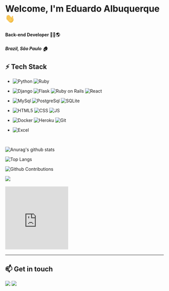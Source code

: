 # Welcome, I'm Eduardo Albuquerque <img src="https://raw.githubusercontent.com/ABSphreak/ABSphreak/master/gifs/Hi.gif" width="30px">

#### Back-end Developer  👨🏻🌎
##### Brazil, São Paulo 🏠


## ⚡ Tech Stack
* ![Python](https://img.shields.io/badge/Python-3776AB?style=1for-the-badge&logo=python&logoColor=white) ![Ruby](https://img.shields.io/badge/Ruby-CC342D?style=1for-the-badge&logo=ruby&logoColor=white)
* ![Django](https://img.shields.io/badge/Django-092E20?style=1for-the-badge&logo=django&logoColor=white) ![Flask](https://img.shields.io/badge/Flask-000000?style=f1or-the-badge&logo=flask&logoColor=white) ![Ruby on Rails](https://img.shields.io/badge/Ruby_on_Rails-CC0000?style=1for-the-badge&logo=ruby-on-rails&logoColor=white) ![React](https://img.shields.io/badge/React-20232A?style=1for-the-badge&logo=react&logoColor=61DAFB)
* ![MySql](https://img.shields.io/badge/-MySql-003B57?&logo=MySQL&logoColor=FFFFFF) ![PostgreSql](https://img.shields.io/badge/-PostgreSql-336791?&logo=postgresql&logoColor=FFFFFF) ![SQLite](https://img.shields.io/badge/-SQLite-4479A1?&logo=sqlite&logoColor=FFFFFF)

* ![HTML5](https://img.shields.io/badge/HTML5-E34F26?style=1for-the-badge&logo=html5&logoColor=white) ![CSS](https://img.shields.io/badge/CSS3-1572B6?style=1for-the-badge&logo=css3&logoColor=white) ![JS](https://img.shields.io/badge/JavaScript-F7DF1E?style=1for-the-badge&logo=javascript&logoColor=black)
* ![Docker](https://img.shields.io/badge/Docker-2CA5E0?style=1for-the-badge&logo=docker&logoColor=white) ![Heroku](https://img.shields.io/badge/Heroku-430098?style=1for-the-badge&logo=heroku&logoColor=white) ![Git](https://img.shields.io/badge/Git-F05032?style=1for-the-badge&logo=git&logoColor=white)
* ![Excel](https://img.shields.io/badge/Microsoft_Excel-217346?style=1for-the-badge&logo=microsoft-excel&logoColor=white)

<br/>

![Anurag's github stats](https://github-readme-stats.vercel.app/api?username=eajose&show_icons=true&count_private=true&theme=dracula)

![Top Langs](https://github-readme-stats.vercel.app/api/top-langs/?username=eajose&layout=compact&theme=dracula)

![Github Contributions](https://github-readme-streak-stats.herokuapp.com/?user=eajose&hide_border=true)

![](http://estruyf-github.azurewebsites.net/api/VisitorHit?user=eajose&repo=eajose&countColorcountColor)

<iframe width="200" height="200" src="https://ionicabizau.github.io/github-profile-languages/api.html?eajose" frameborder="0"></iframe>

<hr />

## 📫 Get in touch
<p id="socialIcons">
    <a href="https://www.linkedin.com/in/jose-e-albuquerque/" alt="LinkedIn">
        <img src="https://img.shields.io/badge/-LinkedIn-blue?style=flat-square&logo=linkedin" /></a>
<a href="mailto:ejc.edu@gmail.com" alt="Gmail">
  <img src="https://img.shields.io/badge/-Gmail-FF0000?style=flat-square&labelColor=FF0000&logo=gmail&logoColor=white&link=mailto:thomasbuenou@gmail.com" /></a>
</p>

[linkedin]:www.linkedin.com/in/jose-e-albuquerque
[mail]:(mailto:ejc.edu@gmail.com)
